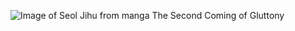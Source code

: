 ![Image of Seol Jihu from manga The Second Coming of Gluttony](https://cdn.personalitylist.com/avatars/432537.png)
